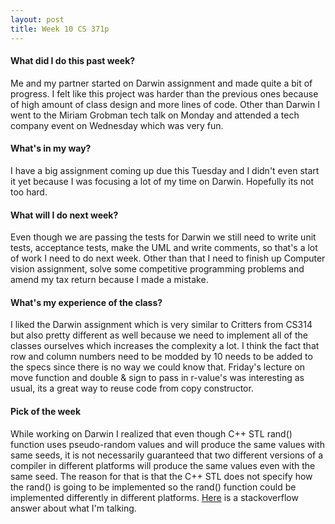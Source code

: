 ```yaml
---
layout: post
title: Week 10 CS 371p
---
```

#### What did I do this past week?

Me and my partner started on Darwin assignment and made quite a bit of progress. I felt like this project was harder than the previous ones because of high amount of class design and more lines of code. Other than Darwin I went to the Miriam Grobman tech talk on Monday and attended a tech company event on Wednesday which was very fun. 

#### What's in my way?

I have a big assignment coming up due this Tuesday and I didn't even start it yet because I was focusing a lot of my time on Darwin. Hopefully its not too hard. 

#### What will I do next week?

Even though we are passing the tests for Darwin we still need to write unit tests, acceptance tests, make the UML and write comments, so that's a lot of work I need to do next week. Other than that I need to finish up Computer vision assignment, solve some competitive programming problems and amend my tax return because I made a mistake. 

#### What's my experience of the class?

I liked the Darwin assignment which is very similar to Critters from CS314 but also pretty different as well because we need to implement all of the classes ourselves which increases the complexity a lot. I think the fact that row and column numbers need to be modded by 10 needs to be added to the specs since there is no way we could know that. Friday's lecture on move function and double & sign to pass in r-value's was interesting as usual, its a great way to reuse code from copy constructor.  

#### Pick of the week

While working on Darwin I realized that even though C++ STL rand() function uses pseudo-random values and will produce the same values with same seeds, it is not necessarily guaranteed that two different versions of a compiler in different platforms will produce the same values even with the same seed. The reason for that is that the C++ STL does not specify how the rand() is going to be implemented so the rand() function could be implemented differently in different platforms. [Here](https://stackoverflow.com/questions/15109427/why-does-the-c-stdlib-rand-function-give-different-values-for-the-same-seed) is a stackoverflow answer about what I'm talking. 
